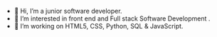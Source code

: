 - 👋 Hi, I’m a junior software developer.
- 👀 I’m interested in front end and Full stack Software Development .
- 🌱 I’m working on HTML5, CSS, Python, SQL & JavaScript.

<!---
goldfishdolphin/goldfishdolphin is a ✨ special ✨ repository because its `README.md` (this file) appears on your GitHub profile.
You can click the Preview link to take a look at your changes.
--->
